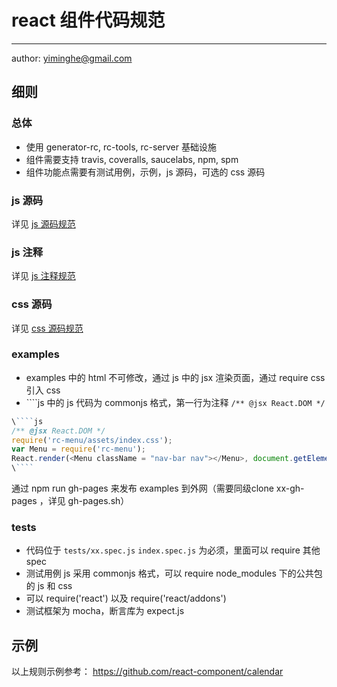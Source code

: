 # react 组件代码规范
---

author: yiminghe@gmail.com

## 细则

### 总体

- 使用 generator-rc, rc-tools, rc-server 基础设施
- 组件需要支持 travis, coveralls, saucelabs, npm, spm
- 组件功能点需要有测试用例，示例，js 源码，可选的 css 源码

### js 源码

详见 [js 源码规范](./code-style/js.md)

### js 注释

详见 [js 注释规范](./code-style/comment.md)

### css 源码

详见 [css 源码规范](./code-style/css.md)

### examples

- examples 中的 html 不可修改，通过 js 中的 jsx 渲染页面，通过 require css 引入 css
- \`\`\`\`js 中的 js 代码为 commonjs 格式，第一行为注释 `/** @jsx React.DOM */`

```js
\````js
/** @jsx React.DOM */
require('rc-menu/assets/index.css');
var Menu = require('rc-menu');
React.render(<Menu className = "nav-bar nav"></Menu>, document.getElementById('react-content'));
\````
```

通过 npm run gh-pages 来发布 examples 到外网（需要同级clone xx-gh-pages ，详见 gh-pages.sh）

### tests

- 代码位于 `tests/xx.spec.js` `index.spec.js` 为必须，里面可以 require 其他 spec
- 测试用例 js 采用 commonjs 格式，可以 require node_modules 下的公共包的 js 和 css
- 可以 require('react') 以及 require('react/addons')
- 测试框架为 mocha，断言库为 expect.js

## 示例

以上规则示例参考： https://github.com/react-component/calendar
